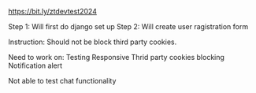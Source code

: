 https://bit.ly/ztdevtest2024

Step 1: Will first do django set up
Step 2: Will create user ragistration form

Instruction:
Should not be block third party cookies.


Need to work on:
Testing
Responsive
Thrid party cookies blocking
Notification alert

Not able to test chat functionality

